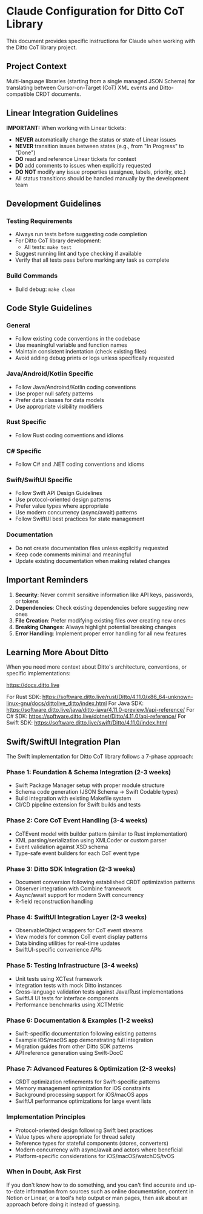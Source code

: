 # Claude Configuration for Ditto CoT Library

This document provides specific instructions for Claude when working with the Ditto CoT library project.

## Project Context

Multi-language libraries (starting from a single managed JSON Schema) for translating between Cursor-on-Target (CoT) XML events and Ditto-compatible CRDT documents.

## Linear Integration Guidelines

**IMPORTANT:** When working with Linear tickets:

- **NEVER** automatically change the status or state of Linear issues
- **NEVER** transition issues between states (e.g., from "In Progress" to "Done")
- **DO** read and reference Linear tickets for context
- **DO** add comments to issues when explicitly requested
- **DO NOT** modify any issue properties (assignee, labels, priority, etc.)
- All status transitions should be handled manually by the development team

## Development Guidelines

### Testing Requirements

- Always run tests before suggesting code completion
- For Ditto CoT library development:
  - All tests: `make test`
- Suggest running lint and type checking if available
- Verify that all tests pass before marking any task as complete

### Build Commands

- Build debug: `make clean`

## Code Style Guidelines

### General

- Follow existing code conventions in the codebase
- Use meaningful variable and function names
- Maintain consistent indentation (check existing files)
- Avoid adding debug prints or logs unless specifically requested

### Java/Android/Kotlin Specific

- Follow Java/Androind/Kotlin coding conventions
- Use proper null safety patterns
- Prefer data classes for data models
- Use appropriate visibility modifiers

### Rust Specific

- Follow Rust coding conventions and idioms

### C# Specific

- Follow C# and .NET coding conventions and idioms

### Swift/SwiftUI Specific

- Follow Swift API Design Guidelines
- Use protocol-oriented design patterns
- Prefer value types where appropriate
- Use modern concurrency (async/await) patterns
- Follow SwiftUI best practices for state management

### Documentation

- Do not create documentation files unless explicitly requested
- Keep code comments minimal and meaningful
- Update existing documentation when making related changes

## Important Reminders

1. **Security**: Never commit sensitive information like API keys, passwords, or tokens
2. **Dependencies**: Check existing dependencies before suggesting new ones
3. **File Creation**: Prefer modifying existing files over creating new ones
4. **Breaking Changes**: Always highlight potential breaking changes
5. **Error Handling**: Implement proper error handling for all new features

## Learning More About Ditto

When you need more context about Ditto's architecture, conventions, or specific implementations:

https://docs.ditto.live

For Rust SDK: https://software.ditto.live/rust/Ditto/4.11.0/x86_64-unknown-linux-gnu/docs/dittolive_ditto/index.html
For Java SDK: https://software.ditto.live/java/ditto-java/4.11.0-preview.1/api-reference/
For C# SDK: https://software.ditto.live/dotnet/Ditto/4.11.0/api-reference/
For Swift SDK: https://software.ditto.live/swift/Ditto/4.11.0/index.html

## Swift/SwiftUI Integration Plan

The Swift implementation for Ditto CoT library follows a 7-phase approach:

### Phase 1: Foundation & Schema Integration (2-3 weeks)
- Swift Package Manager setup with proper module structure
- Schema code generation (JSON Schema → Swift Codable types)
- Build integration with existing Makefile system
- CI/CD pipeline extension for Swift builds and tests

### Phase 2: Core CoT Event Handling (3-4 weeks)
- CoTEvent model with builder pattern (similar to Rust implementation)
- XML parsing/serialization using XMLCoder or custom parser
- Event validation against XSD schema
- Type-safe event builders for each CoT event type

### Phase 3: Ditto SDK Integration (2-3 weeks)
- Document conversion following established CRDT optimization patterns
- Observer integration with Combine framework
- Async/await support for modern Swift concurrency
- R-field reconstruction handling

### Phase 4: SwiftUI Integration Layer (2-3 weeks)
- ObservableObject wrappers for CoT event streams
- View models for common CoT event display patterns
- Data binding utilities for real-time updates
- SwiftUI-specific convenience APIs

### Phase 5: Testing Infrastructure (3-4 weeks)
- Unit tests using XCTest framework
- Integration tests with mock Ditto instances
- Cross-language validation tests against Java/Rust implementations
- SwiftUI UI tests for interface components
- Performance benchmarks using XCTMetric

### Phase 6: Documentation & Examples (1-2 weeks)
- Swift-specific documentation following existing patterns
- Example iOS/macOS app demonstrating full integration
- Migration guides from other Ditto SDK patterns
- API reference generation using Swift-DocC

### Phase 7: Advanced Features & Optimization (2-3 weeks)
- CRDT optimization refinements for Swift-specific patterns
- Memory management optimization for iOS constraints
- Background processing support for iOS/macOS apps
- SwiftUI performance optimizations for large event lists

### Implementation Principles
- Protocol-oriented design following Swift best practices
- Value types where appropriate for thread safety
- Reference types for stateful components (stores, converters)
- Modern concurrency with async/await and actors where beneficial
- Platform-specific considerations for iOS/macOS/watchOS/tvOS

### When in Doubt, Ask First

If you don't know how to do something, and you can't find accurate and up-to-date information from sources such as online documentation, content in Notion or Linear, or a tool's help output or man pages, then ask about an approach before doing it instead of guessing.
